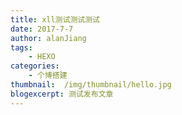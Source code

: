 ```yaml
---
title: xll测试测试测试
date: 2017-7-7
author: alanJiang
tags:
    - HEXO
categories:
    - 个博搭建
thumbnail:  /img/thumbnail/hello.jpg
blogexcerpt: 测试发布文章
---
```

